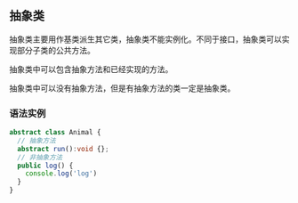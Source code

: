 ## 抽象类
抽象类主要用作基类派生其它类，抽象类不能实例化。不同于接口，抽象类可以实现部分子类的公共方法。

抽象类中可以包含抽象方法和已经实现的方法。

抽象类中可以没有抽象方法，但是有抽象方法的类一定是抽象类。


### 语法实例
```typescript
abstract class Animal {
  // 抽象方法
  abstract run():void {};
  // 非抽象方法
  public log() {
    console.log('log')
  }
}
```
